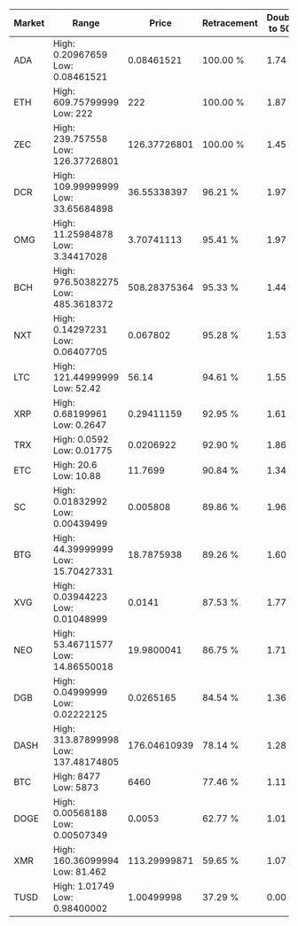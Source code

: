 | Market | Range | Price| Retracement | Doubles to 50% |
| --- | --- | --- | --- | --- |
| ADA | High: 0.20967659<br />Low: 0.08461521 | 0.08461521 | 100.00 % | 1.74 |
| ETH | High: 609.75799999<br />Low: 222 | 222 | 100.00 % | 1.87 |
| ZEC | High: 239.757558<br />Low: 126.37726801 | 126.37726801 | 100.00 % | 1.45 |
| DCR | High: 109.99999999<br />Low: 33.65684898 | 36.55338397 | 96.21 % | 1.97 |
| OMG | High: 11.25984878<br />Low: 3.34417028 | 3.70741113 | 95.41 % | 1.97 |
| BCH | High: 976.50382275<br />Low: 485.3618372 | 508.28375364 | 95.33 % | 1.44 |
| NXT | High: 0.14297231<br />Low: 0.06407705 | 0.067802 | 95.28 % | 1.53 |
| LTC | High: 121.44999999<br />Low: 52.42 | 56.14 | 94.61 % | 1.55 |
| XRP | High: 0.68199961<br />Low: 0.2647 | 0.29411159 | 92.95 % | 1.61 |
| TRX | High: 0.0592<br />Low: 0.01775 | 0.0206922 | 92.90 % | 1.86 |
| ETC | High: 20.6<br />Low: 10.88 | 11.7699 | 90.84 % | 1.34 |
| SC | High: 0.01832992<br />Low: 0.00439499 | 0.005808 | 89.86 % | 1.96 |
| BTG | High: 44.39999999<br />Low: 15.70427331 | 18.7875938 | 89.26 % | 1.60 |
| XVG | High: 0.03944223<br />Low: 0.01048999 | 0.0141 | 87.53 % | 1.77 |
| NEO | High: 53.46711577<br />Low: 14.86550018 | 19.9800041 | 86.75 % | 1.71 |
| DGB | High: 0.04999999<br />Low: 0.02222125 | 0.0265165 | 84.54 % | 1.36 |
| DASH | High: 313.87899998<br />Low: 137.48174805 | 176.04610939 | 78.14 % | 1.28 |
| BTC | High: 8477<br />Low: 5873 | 6460 | 77.46 % | 1.11 |
| DOGE | High: 0.00568188<br />Low: 0.00507349 | 0.0053 | 62.77 % | 1.01 |
| XMR | High: 160.36099994<br />Low: 81.462 | 113.29999871 | 59.65 % | 1.07 |
| TUSD | High: 1.01749<br />Low: 0.98400002 | 1.00499998 | 37.29 % | 0.00 |
